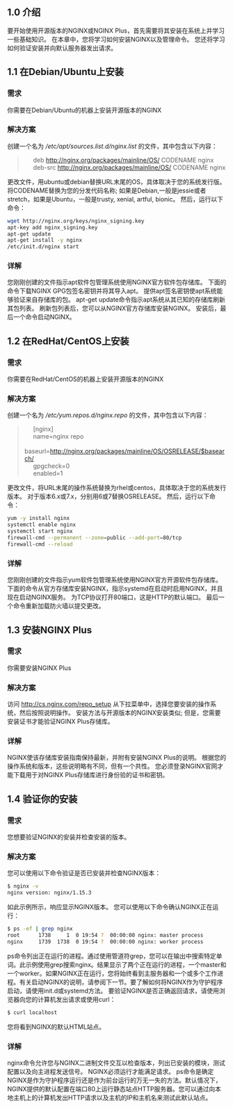 ## 1.0 介绍
要开始使用开源版本的NGINX或NGINX Plus，首先需要将其安装在系统上并学习一些基础知识。 在本章中，您将学习如何安装NGINX以及管理命令。 您还将学习如何验证安装并向默认服务器发出请求。

## 1.1 在Debian/Ubuntu上安装
### 需求
你需要在Debian/Ubuntu的机器上安装开源版本的NGINX
### 解决方案
创建一个名为 */etc/apt/sources.list.d/nginx.list* 的文件，其中包含以下内容：
>      deb http://nginx.org/packages/mainline/OS/ CODENAME nginx  
>      deb-src http://nginx.org/packages/mainline/OS/ CODENAME nginx

更改文件，用ubuntu或debian替换URL末尾的OS，具体取决于您的系统发行版。 将CODENAME替换为您的分发代码名称; 如果是Debian,一般是jessie或者stretch，如果是Ubuntu，一般是trusty, xenial, artful, bionic。 然后，运行以下命令：
```sh
wget http://nginx.org/keys/nginx_signing.key  
apt-key add nginx_signing.key  
apt-get update  
apt-get install -y nginx  
/etc/init.d/nginx start
```
### 详解
您刚刚创建的文件指示apt软件包管理系统使用NGINX官方软件包存储库。 下面的命令下载NGINX GPG包签名密钥并将其导入apt。 提供apt签名密钥使apt系统能够验证来自存储库的包。 apt-get update命令指示apt系统从其已知的存储库刷新其包列表。 刷新包列表后，您可以从NGINX官方存储库安装NGINX。 安装后，最后一个命令启动NGINX。

## 1.2 在RedHat/CentOS上安装
### 需求
你需要在RedHat/CentOS的机器上安装开源版本的NGINX
### 解决方案
创建一个名为 */etc/yum.repos.d/nginx.repo* 的文件，其中包含以下内容：
>      [nginx]  
>      name=nginx repo  
>      baseurl=http://nginx.org/packages/mainline/OS/OSRELEASE/$basearch/  
>      gpgcheck=0  
>      enabled=1  

更改文件，将URL末尾的操作系统替换为rhel或centos，具体取决于您的系统发行版本。 对于版本6.x或7.x，分别用6或7替换OSRELEASE。 然后，运行以下命令：
```sh
yum -y install nginx
systemctl enable nginx
systemctl start nginx  
firewall-cmd --permanent --zone=public --add-port=80/tcp  
firewall-cmd --reload
```
### 详解
您刚刚创建的文件指示yum软件包管理系统使用NGINX官方开源软件包存储库。 下面的命令从官方存储库安装NGINX，指示systemd在启动时启用NGINX，并且现在启动NGINX服务。 为TCP协议打开80端口，这是HTTP的默认端口。 最后一个命令重新加载防火墙以提交更改。

## 1.3 安装NGINX Plus
### 需求
你需要安装NGINX Plus
### 解决方案
访问 http://cs.nginx.com/repo_setup 从下拉菜单中，选择您要安装的操作系统，然后按照说明操作。 安装方法与开源版本的NGINX安装类似; 但是，您需要安装证书才能验证NGINX Plus存储库。
### 详解
NGINX使该存储库安装指南保持最新，并附有安装NGINX Plus的说明。 根据您的操作系统和版本，这些说明略有不同，但有一个共性。 您必须登录NGINX官网才能下载用于对NGINX Plus存储库进行身份验的证书和密钥。

## 1.4 验证你的安装
### 需求
您想要验证NGINX的安装并检查安装的版本。
### 解决方案
您可以使用以下命令验证是否已安装并检查NGINX版本：
```sh
$ nginx -v
nginx version: nginx/1.15.3
```
如此示例所示，响应显示NGINX版本。
您可以使用以下命令确认NGINX正在运行：
```sh
$ ps -ef | grep nginx
root      1738     1  0 19:54 ?  00:00:00 nginx: master process
nginx     1739  1738  0 19:54 ?  00:00:00 nginx: worker process
```
ps命令列出正在运行的进程。通过使用管道符grep，您可以在输出中搜索特定单词。此示例使用grep搜索nginx。结果显示了两个正在运行的进程，一个master和一个worker。如果NGINX正在运行，您将始终看到主服务器和一个或多个工作进程。有关启动NGINX的说明，请参阅下一节。要了解如何将NGINX作为守护程序启动，请使用init.d或systemd方法。
要验证NGINX是否正确返回请求，请使用浏览器向您的计算机发出请求或使用curl：
```sh
$ curl localhost
```
您将看到NGINX的默认HTML站点。
### 详解
nginx命令允许您与NGINX二进制文件交互以检查版本，列出已安装的模块，测试配置以及向主进程发送信号。 NGINX必须运行才能满足请求。 ps命令是确定NGINX是作为守护程序运行还是作为前台运行的万无一失的方法。默认情况下，NGINX提供的默认配置在端口80上运行静态站点HTTP服务器。您可以通过向本地主机上的计算机发出HTTP请求以及主机的IP和主机名来测试此默认站点。
